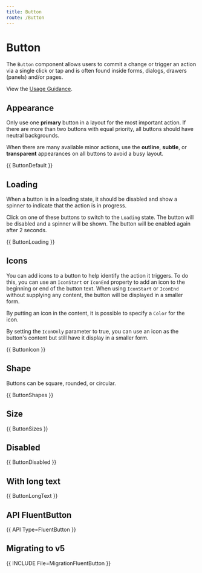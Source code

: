 ```yaml
---
title: Button
route: /Button
---
```


# Button

The `Button` component allows users to commit a change or trigger an action via a single click
or tap and is often found inside forms, dialogs, drawers (panels) and/or pages.

View the [Usage Guidance](https://fluent2.microsoft.design/components/web/react/button/usage).

## Appearance

Only use one **primary** button in a layout for the most important action.
If there are more than two buttons with equal priority, all buttons should have neutral backgrounds.

When there are many available minor actions, use the **outline**, **subtle**, or **transparent** appearances
on all buttons to avoid a busy layout.

{{ ButtonDefault }}

## Loading

When a button is in a loading state, it should be disabled and show a spinner to indicate
that the action is in progress.

Click on one of these buttons to switch to the `Loading` state.
The button will be disabled and a spinner will be shown.
The button will be enabled again after 2 seconds.

{{ ButtonLoading }}

## Icons

You can add icons to a button to help identify the action it triggers.
To do this, you can use an `IconStart` or `IconEnd` property to add an icon
to the beginning or end of the button text. When using `IconStart` or `IconEnd`
without supplying any content, the button will be displayed in a smaller form.

By putting an icon in the content, it is possible to specify
a `Color` for the icon.

By setting the `IconOnly` parameter to true, you can use an icon as the button's content but still have it display in a smaller form. 

{{ ButtonIcon }}

## Shape

Buttons can be square, rounded, or circular.

{{ ButtonShapes }}

## Size

{{ ButtonSizes }}

## Disabled
{{ ButtonDisabled }}

## With long text
{{ ButtonLongText }}

## API FluentButton

{{ API Type=FluentButton }}

## Migrating to v5

{{ INCLUDE File=MigrationFluentButton }}
